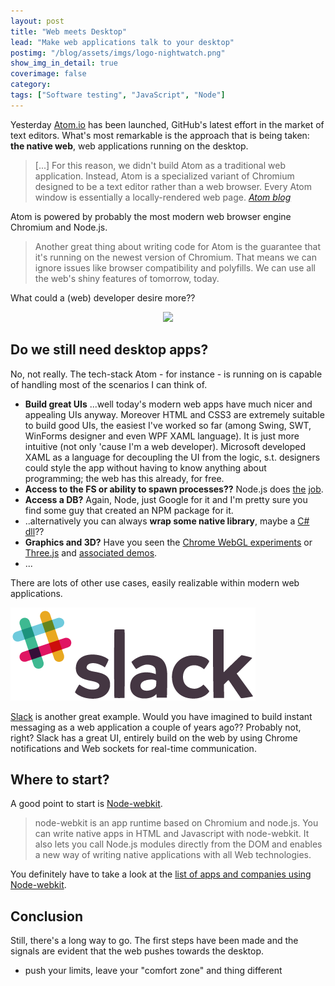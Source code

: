 ```yaml
---
layout: post
title: "Web meets Desktop"
lead: "Make web applications talk to your desktop"
postimg: "/blog/assets/imgs/logo-nightwatch.png"
show_img_in_detail: true
coverimage: false
category:
tags: ["Software testing", "JavaScript", "Node"]
---
```


Yesterday [Atom.io](http://atom.io) has been launched, GitHub's latest effort in the market of text editors. What's most remarkable is the approach that is being taken: **the native web**, web applications running on the desktop.

> [...] For this reason, we didn't build Atom as a traditional web application. Instead, Atom is a specialized variant of Chromium designed to be a text editor rather than a web browser. Every Atom window is essentially a locally-rendered web page. <cite><a href="http://blog.atom.io/2014/02/26/the-nucleus-of-atom.html">Atom blog</a></cite>

Atom is powered by probably the most modern web browser engine Chromium and Node.js.

> Another great thing about writing code for Atom is the guarantee that it's running on the newest version of Chromium. That means we can ignore issues like browser compatibility and polyfills. We can use all the web's shiny features of tomorrow, today.

What could a (web) developer desire more??

<div style="text-align:center">
  <img src="http://blog.atom.io/img/under-the-hood.gif" />
</div>

## Do we still need desktop apps?

No, not really. The tech-stack Atom - for instance - is running on is capable of handling most of the scenarios I can think of.

- **Build great UIs** ...well today's modern web apps have much nicer and appealing UIs anyway. Moreover HTML and CSS3 are extremely suitable to build good UIs, the easiest I've worked so far (among Swing, SWT, WinForms designer and even WPF XAML language). It is just more intuitive (not only 'cause I'm a web developer). Microsoft developed XAML as a language for decoupling the UI from the logic, s.t. designers could style the app without having to know anything about programming; the web has this already, for free.
- **Access to the FS or ability to spawn processes??** Node.js does [the](http://nodejs.org/api/fs.html) [job](http://nodejs.org/api/process.html).
- **Access a DB?** Again, Node, just Google for it and I'm pretty sure you find some guy that created an NPM package for it.
- ..alternatively you can always **wrap some native library**, maybe a [C# dll](http://tjanczuk.github.io/edge/)??
- **Graphics and 3D?** Have you seen the [Chrome WebGL experiments](http://www.chromeexperiments.com/webgl/) or [Three.js](http://threejs.org/) and [associated demos](http://acko.net/).
- ...

There are lots of other use cases, easily realizable within modern web applications.

![](/blog/assets/imgs/slack-logo.png)

[Slack](https://slack.com/) is another great example. Would you have imagined to build instant messaging as a web application a couple of years ago?? Probably not, right? Slack has a great UI, entirely build on the web by using Chrome notifications and Web sockets for real-time communication.

## Where to start?

A good point to start is [Node-webkit](https://github.com/rogerwang/node-webkit).

> node-webkit is an app runtime based on Chromium and node.js. You can write native apps in HTML and Javascript with node-webkit. It also lets you call Node.js modules directly from the DOM and enables a new way of writing native applications with all Web technologies.

You definitely have to take a look at the [list of apps and companies using Node-webkit](https://github.com/rogerwang/node-webkit/wiki/List-of-apps-and-companies-using-node-webkit).

## Conclusion

Still, there's a long way to go. The first steps have been made and the signals are evident that the web pushes towards the desktop.

- push your limits, leave your "comfort zone" and thing different

